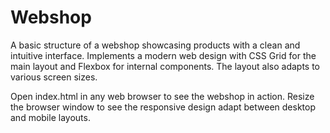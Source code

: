 # Webshop

A basic structure of a webshop showcasing products with a clean and intuitive interface. Implements a modern web design with CSS Grid for the main layout and Flexbox for internal components. The layout also adapts to various screen sizes.

Open index.html in any web browser to see the webshop in action. Resize the browser window to see the responsive design adapt between desktop and mobile layouts.
